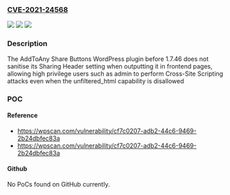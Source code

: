 ### [CVE-2021-24568](https://cve.mitre.org/cgi-bin/cvename.cgi?name=CVE-2021-24568)
![](https://img.shields.io/static/v1?label=Product&message=AddToAny%20Share%20Buttons&color=blue)
![](https://img.shields.io/static/v1?label=Version&message=1.7.46%3C%201.7.46%20&color=brighgreen)
![](https://img.shields.io/static/v1?label=Vulnerability&message=CWE-79%20Cross-site%20Scripting%20(XSS)&color=brighgreen)

### Description

The AddToAny Share Buttons WordPress plugin before 1.7.46 does not sanitise its Sharing Header setting when outputting it in frontend pages, allowing high privilege users such as admin to perform Cross-Site Scripting attacks even when the unfiltered_html capability is disallowed

### POC

#### Reference
- https://wpscan.com/vulnerability/cf7c0207-adb2-44c6-9469-2b24dbfec83a
- https://wpscan.com/vulnerability/cf7c0207-adb2-44c6-9469-2b24dbfec83a

#### Github
No PoCs found on GitHub currently.

